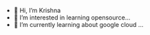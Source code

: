 - 👋 Hi, I’m Krishna
- 👀 I’m interested in learning opensource...
- 🌱 I’m currently learning about google cloud ...

<!---
Innovatorcloudy/Innovatorcloudy is a ✨ special ✨ repository because its `README.md` (this file) appears on your GitHub profile.
You can click the Preview link to take a look at your changes.
--->
